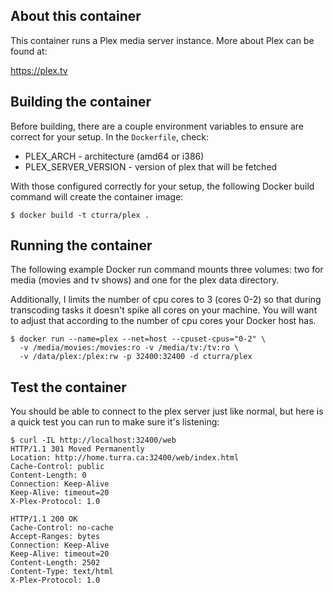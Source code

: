 About this container
---
This container runs a Plex media server instance. More about Plex can be found at:

  https://plex.tv


Building the container
---
Before building, there are a couple environment variables to ensure are correct
for your setup. In the `Dockerfile`, check:

* PLEX_ARCH - architecture (amd64 or i386)
* PLEX_SERVER_VERSION - version of plex that will be fetched

With those configured correctly for your setup, the following Docker build
command will create the container image:

```
$ docker build -t cturra/plex .
```


Running the container
---
The following example Docker run command mounts three volumes: two for media
(movies and tv shows) and one for the plex data directory. 

Additionally, I limits the number of cpu cores to 3 (cores 0-2) so that during
transcoding tasks it doesn't spike all cores on your machine. You will want to
adjust that according to the number of cpu cores your Docker host has.

```
$ docker run --name=plex --net=host --cpuset-cpus="0-2" \
  -v /media/movies:/movies:ro -v /media/tv:/tv:ro \
  -v /data/plex:/plex:rw -p 32400:32400 -d cturra/plex
```


Test the container
---
You should be able to connect to the plex server just like normal, but here is a
quick test you can run to make sure it's listening:

```
$ curl -IL http://localhost:32400/web
HTTP/1.1 301 Moved Permanently
Location: http://home.turra.ca:32400/web/index.html
Cache-Control: public
Content-Length: 0
Connection: Keep-Alive
Keep-Alive: timeout=20
X-Plex-Protocol: 1.0

HTTP/1.1 200 OK
Cache-Control: no-cache
Accept-Ranges: bytes
Connection: Keep-Alive
Keep-Alive: timeout=20
Content-Length: 2502
Content-Type: text/html
X-Plex-Protocol: 1.0
```
